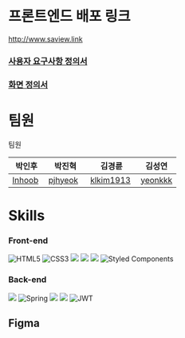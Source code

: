 # 프론트엔드 배포 링크
http://www.saview.link

### [사용자 요구사항 정의서](https://www.notion.so/a7fc745ca44549bb9b2bfad37859b1b2?v=8a223d0deea34e50bdf9836590647479)
### [화면 정의서](https://www.figma.com/file/a2C8W3M1Wl6W41HB8ulK1j/saview?node-id=0%3A1)


# 팀원
팀원

박인후 | 박진혁  | 김경륜 | 김성연
-- | -- | -- | --
[Inhoob](https://github.com/Inhoob)  | [pjhyeok](https://github.com/pjhyeok)	  | 	[klkim1913](https://github.com/klkim1913)  | [yeonkkk](https://github.com/yeonkkk)

# Skills

### Front-end

![HTML5](https://img.shields.io/badge/html5-%23E34F26.svg?style=for-the-badge&logo=html5&logoColor=white) ![CSS3](https://img.shields.io/badge/css3-%231572B6.svg?style=for-the-badge&logo=css3&logoColor=white)
  <img src="https://img.shields.io/badge/javascript-F7DF1E?style=for-the-badge&logo=javascript&logoColor=black"/> <img src="https://img.shields.io/badge/react-61DAFB?style=for-the-badge&logo=react&logoColor=black"/> <img src="https://img.shields.io/badge/redux-764ABC?style=for-the-badge&logo=redux&logoColor=black"/> ![Styled Components](https://img.shields.io/badge/styled--components-DB7093?style=for-the-badge&logo=styled-components&logoColor=white)
  
### Back-end

<img src="https://img.shields.io/badge/java-007396?style=for-the-badge&logo=java&logoColor=white"> ![Spring](https://img.shields.io/badge/spring-%236DB33F.svg?style=for-the-badge&logo=spring&logoColor=white) <img src="https://img.shields.io/badge/springboot-6DB33F?style=for-the-badge&logo=springboot&logoColor=white"> <img src="https://img.shields.io/badge/mysql-4479A1?style=for-the-badge&logo=mysql&logoColor=white"> ![JWT](https://img.shields.io/badge/JWT-black?style=for-the-badge&logo=JSON%20web%20tokens)

## Figma
